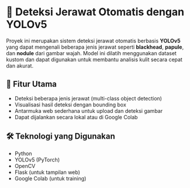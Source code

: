 # 🧴 Deteksi Jerawat Otomatis dengan YOLOv5

Proyek ini merupakan sistem deteksi jerawat otomatis berbasis **YOLOv5** yang dapat mengenali beberapa jenis jerawat seperti **blackhead**, **papule**, dan **nodule** dari gambar wajah. Model ini dilatih menggunakan dataset kustom dan dapat digunakan untuk membantu analisis kulit secara cepat dan akurat.

## 📌 Fitur Utama
- Deteksi beberapa jenis jerawat (multi-class object detection)
- Visualisasi hasil deteksi dengan bounding box
- Antarmuka web sederhana untuk upload dan deteksi gambar
- Dapat dijalankan secara lokal atau di Google Colab

## 🛠 Teknologi yang Digunakan
- Python
- YOLOv5 (PyTorch)
- OpenCV
- Flask (untuk tampilan web)
- Google Colab (untuk training)
